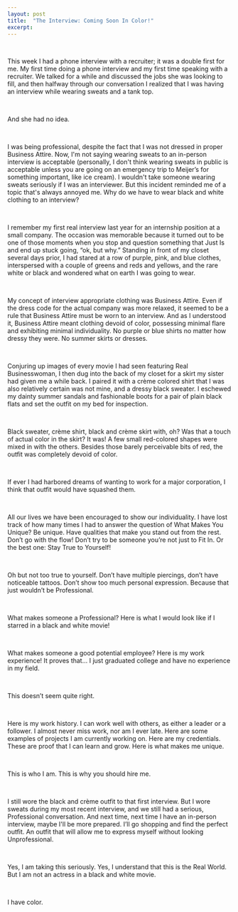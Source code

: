 ```yaml
---
layout: post
title:  "The Interview: Coming Soon In Color!"
excerpt:
---
```

<br>
<p>This week I had a phone interview with a recruiter; it was a double first for me. My first time doing a phone interview and my first time speaking with a recruiter. We talked for a while and discussed the jobs she was looking to fill, and then halfway through our conversation I realized that I was having an interview while wearing sweats and a tank top.</p>
<br>
<p>And she had no idea.</p>
<br>
<p>I was being professional, despite the fact that I was not dressed in proper Business Attire. Now, I'm not saying wearing sweats to an in-person interview is acceptable (personally, I don't think wearing sweats in public is acceptable unless you are going on an emergency trip to Meijer’s for something important, like ice cream). I wouldn't take someone wearing sweats seriously if I was an interviewer. But this incident reminded me of a topic that's always annoyed me. Why do we have to wear black and white clothing to an interview?</p>
<br>
<p>I remember my first real interview last year for an internship position at a small company. The occasion was memorable because it turned out to be one of those moments when you stop and question something that Just Is and end up stuck going, “ok, but why.” Standing in front of my closet several days prior, I had stared at a row of purple, pink, and blue clothes, interspersed with a couple of greens and reds and yellows, and the rare white or black and wondered what on earth I was going to wear.</p>
<br>
<p>My concept of interview appropriate clothing was Business Attire. Even if the dress code for the actual company was more relaxed, it seemed to be a rule that Business Attire must be worn to an interview. And as I understood it, Business Attire meant clothing devoid of color, possessing minimal flare and exhibiting minimal individuality. No purple or blue shirts no matter how dressy they were. No summer skirts or dresses.</p>
<br>
<p>Conjuring up images of every movie I had seen featuring Real Businesswoman, I then dug into the back of my closet for a skirt my sister had given me a while back. I paired it with a crème colored shirt that I was also relatively certain was not mine, and a dressy black sweater. I eschewed my dainty summer sandals and fashionable boots for a pair of plain black flats and set the outfit on my bed for inspection.</p>
<br>
<p>Black sweater, crème shirt, black and crème skirt with, oh? Was that a touch of actual color in the skirt? It was! A few small red-colored shapes were mixed in with the others. Besides those barely perceivable bits of red, the outfit was completely devoid of color.</p>
<br>
<p>If ever I had harbored dreams of wanting to work for a major corporation, I think that outfit would have squashed them.</p>
<br>
<p>All our lives we have been encouraged to show our individuality. I have lost track of how many times I had to answer the question of What Makes You Unique? Be unique. Have qualities that make you stand out from the rest. Don’t go with the flow! Don’t try to be someone you’re not just to Fit In. Or the best one: Stay True to Yourself!</p>
<br>
<p>Oh but not too true to yourself. Don’t have multiple piercings, don’t have noticeable tattoos. Don’t show too much personal expression. Because that just wouldn’t be Professional.</p>
<br>
<p>What makes someone a Professional? Here is what I would look like if I starred in a black and white movie!</p>
<br>
<p>What makes someone a good potential employee? Here is my work experience! It proves that... I just graduated college and have no experience in my field.</p>
<br>
<p>This doesn’t seem quite right.</p>
<br>
<p>Here is my work history. I can work well with others, as either a leader or a follower. I almost never miss work, nor am I ever late. Here are some examples of projects I am currently working on. Here are my credentials. These are proof that I can learn and grow. Here is what makes me unique.</p>
<br>
<p>This is who I am. This is why you should hire me.</p>
<br>
<p>I still wore the black and crème outfit to that first interview. But I wore sweats during my most recent interview, and we still had a serious, Professional conversation. And next time, next time I have an in-person interview, maybe I'll be more prepared. I’ll go shopping and find the perfect outfit. An outfit that will allow me to express myself without looking Unprofessional.</p>
<br>
<p>Yes, I am taking this seriously. Yes, I understand that this is the Real World. But I am not an actress in a black and white movie.</p>
<br>
<p>I have color.</p>
<br>
